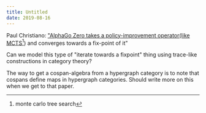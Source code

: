 ```yaml
---
title: Untitled
date: 2019-08-16
---
```


Paul Christiano: ["AlphaGo Zero takes a policy-improvement operator(like
MCTS[^1]) and converges towards a fix-point of
it"](https://ai-alignment.com/alphago-zero-and-capability-amplification-ede767bb8446)

Can we model this type of "iterate towards a fixpoint" thing using
trace-like constructions in category theory?

The way to get a cospan-algebra from a hypergraph category is to note
that cospans define maps in hypergraph categories. Should write more on
this when we get to that paper.

[^1]: monte carlo tree search
